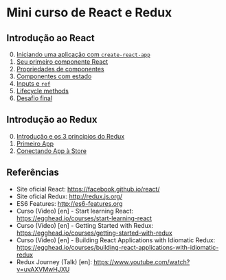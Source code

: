 # Mini curso de React e Redux

## Introdução ao React

0. [Iniciando uma aplicação com `create-react-app`](react/0-setup.md)
1. [Seu primeiro componente React](react/1-primeiro-componente.md)
1. [Propriedades de componentes](react/2-props.md)
1. [Componentes com estado](react/3-state.md)
1. [Inputs e `ref`](react/4-input-ref.md)
1. [Lifecycle methods](react/5-lifecycle.md)
1. [Desafio final](react/6-mini-app.md)

## Introdução ao Redux

0. [Introdução e os 3 princípios do Redux](redux/0-introducao.md)
0. [Primeiro App](redux/1-primeiro-app.md)
0. [Conectando App à Store](redux/2-connect-app.md)

## Referências

* Site oficial React: https://facebook.github.io/react/
* Site oficial Redux: http://redux.js.org/
* ES6 Features: http://es6-features.org
* Curso (Vìdeo) [en] - Start learning React: https://egghead.io/courses/start-learning-react
* Curso (Vídeo) [en] - Getting Started with Redux: https://egghead.io/courses/getting-started-with-redux
* Curso (Vídeo) [en] - Building React Applications with Idiomatic Redux: https://egghead.io/courses/building-react-applications-with-idiomatic-redux
* Redux Journey (Talk) [en]: https://www.youtube.com/watch?v=uvAXVMwHJXU
